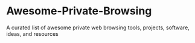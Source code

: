 # Awesome-Private-Browsing
A curated list of awesome private web browsing tools, projects, software, ideas, and resources
